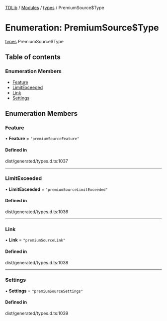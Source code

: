 [TDLib](../README.md) / [Modules](../modules.md) / [types](../modules/types.md) / PremiumSource$Type

# Enumeration: PremiumSource$Type

[types](../modules/types.md).PremiumSource$Type

## Table of contents

### Enumeration Members

- [Feature](types.PremiumSource_Type.md#feature)
- [LimitExceeded](types.PremiumSource_Type.md#limitexceeded)
- [Link](types.PremiumSource_Type.md#link)
- [Settings](types.PremiumSource_Type.md#settings)

## Enumeration Members

### Feature

• **Feature** = ``"premiumSourceFeature"``

#### Defined in

dist/generated/types.d.ts:1037

___

### LimitExceeded

• **LimitExceeded** = ``"premiumSourceLimitExceeded"``

#### Defined in

dist/generated/types.d.ts:1036

___

### Link

• **Link** = ``"premiumSourceLink"``

#### Defined in

dist/generated/types.d.ts:1038

___

### Settings

• **Settings** = ``"premiumSourceSettings"``

#### Defined in

dist/generated/types.d.ts:1039
